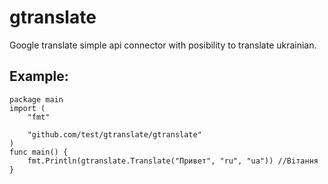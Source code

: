 # gtranslate
Google translate simple api connector with posibility to translate ukrainian.

Example:
--------
    
    package main
    import (
        "fmt"

        "github.com/test/gtranslate/gtranslate"
    )
    func main() {
        fmt.Println(gtranslate.Translate("Привет", "ru", "ua")) //Вiтання
    }
